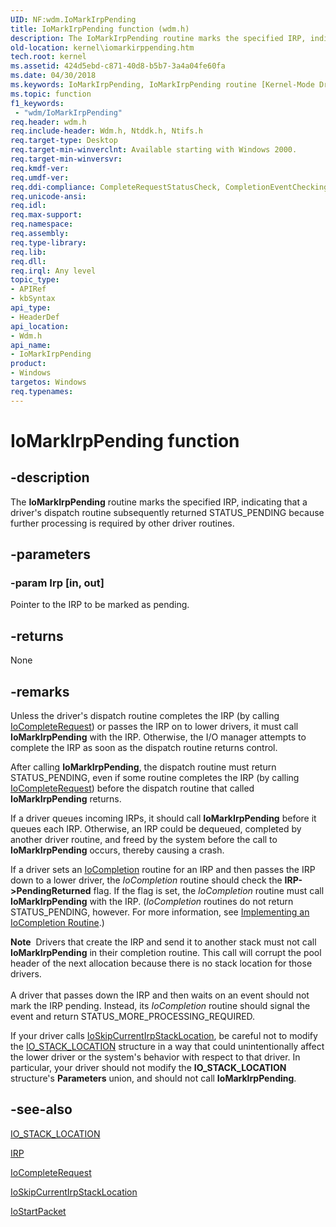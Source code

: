 ```yaml
---
UID: NF:wdm.IoMarkIrpPending
title: IoMarkIrpPending function (wdm.h)
description: The IoMarkIrpPending routine marks the specified IRP, indicating that a driver's dispatch routine subsequently returned STATUS_PENDING because further processing is required by other driver routines.
old-location: kernel\iomarkirppending.htm
tech.root: kernel
ms.assetid: 424d5ebd-c871-40d8-b5b7-3a4a04fe60fa
ms.date: 04/30/2018
ms.keywords: IoMarkIrpPending, IoMarkIrpPending routine [Kernel-Mode Driver Architecture], k104_478903ab-e597-4df6-a66e-e0c1fbea49d9.xml, kernel.iomarkirppending, wdm/IoMarkIrpPending
ms.topic: function
f1_keywords:
 - "wdm/IoMarkIrpPending"
req.header: wdm.h
req.include-header: Wdm.h, Ntddk.h, Ntifs.h
req.target-type: Desktop
req.target-min-winverclnt: Available starting with Windows 2000.
req.target-min-winversvr: 
req.kmdf-ver: 
req.umdf-ver: 
req.ddi-compliance: CompleteRequestStatusCheck, CompletionEventChecking, IrpCancelField, LowerDriverReturn, MarkDevicePower, MarkingInterlockedQueuedIrps, MarkingQueuedIrps, MarkIrpPending, MarkIrpPending2, MarkPower, MarkPowerDown, MarkQueryRelations, MarkStartDevice, PendedCompletedRequest3
req.unicode-ansi: 
req.idl: 
req.max-support: 
req.namespace: 
req.assembly: 
req.type-library: 
req.lib: 
req.dll: 
req.irql: Any level
topic_type:
- APIRef
- kbSyntax
api_type:
- HeaderDef
api_location:
- Wdm.h
api_name:
- IoMarkIrpPending
product:
- Windows
targetos: Windows
req.typenames: 
---
```


# IoMarkIrpPending function


## -description


The <b>IoMarkIrpPending</b> routine marks the specified IRP, indicating that a driver's dispatch routine subsequently returned STATUS_PENDING because further processing is required by other driver routines.


## -parameters




### -param Irp [in, out]

Pointer to the IRP to be marked as pending.


## -returns



None




## -remarks



Unless the driver's dispatch routine completes the IRP (by calling <a href="https://docs.microsoft.com/windows-hardware/drivers/ddi/wdm/nf-wdm-iocompleterequest">IoCompleteRequest</a>) or passes the IRP on to lower drivers, it must call <b>IoMarkIrpPending</b> with the IRP. Otherwise, the I/O manager attempts to complete the IRP as soon as the dispatch routine returns control.

After calling <b>IoMarkIrpPending</b>, the dispatch routine must return STATUS_PENDING, even if some routine completes the IRP (by calling <a href="https://docs.microsoft.com/windows-hardware/drivers/ddi/wdm/nf-wdm-iocompleterequest">IoCompleteRequest</a>) before the dispatch routine that called <b>IoMarkIrpPending</b> returns.

If a driver queues incoming IRPs, it should call <b>IoMarkIrpPending</b> before it queues each IRP. Otherwise, an IRP could be dequeued, completed by another driver routine, and freed by the system before the call to <b>IoMarkIrpPending</b> occurs, thereby causing a crash.

If a driver sets an <a href="https://docs.microsoft.com/windows-hardware/drivers/ddi/wdm/nc-wdm-io_completion_routine">IoCompletion</a> routine for an IRP and then passes the IRP down to a lower driver, the <i>IoCompletion</i> routine should check the <b>IRP->PendingReturned</b> flag. If the flag is set, the <i>IoCompletion</i> routine must call <b>IoMarkIrpPending</b> with the IRP. (<i>IoCompletion</i> routines do not return STATUS_PENDING, however. For more information, see <a href="https://docs.microsoft.com/windows-hardware/drivers/kernel/implementing-an-iocompletion-routine">Implementing an IoCompletion Routine</a>.) 

<div class="alert"><b>Note</b>  Drivers that create the IRP and send it to another stack must not call <b>IoMarkIrpPending</b> in their completion routine. This call will corrupt the pool header of the next allocation because there is no stack location for those drivers.</div>
<div> </div>
A driver that passes down the IRP and then waits on an event should not mark the IRP pending. Instead, its <i>IoCompletion</i> routine should signal the event and return STATUS_MORE_PROCESSING_REQUIRED.

If your driver calls <a href="https://docs.microsoft.com/windows-hardware/drivers/kernel/mm-bad-pointer">IoSkipCurrentIrpStackLocation</a>, be careful not to modify the <a href="https://docs.microsoft.com/windows-hardware/drivers/ddi/wdm/ns-wdm-_io_stack_location">IO_STACK_LOCATION</a> structure in a way that could unintentionally affect the lower driver or the system's behavior with respect to that driver. In particular, your driver should not modify the <b>IO_STACK_LOCATION</b> structure's <b>Parameters</b> union, and should not call <b>IoMarkIrpPending</b>.




## -see-also




<a href="https://docs.microsoft.com/windows-hardware/drivers/ddi/wdm/ns-wdm-_io_stack_location">IO_STACK_LOCATION</a>



<a href="https://docs.microsoft.com/windows-hardware/drivers/ddi/wdm/ns-wdm-_irp">IRP</a>



<a href="https://docs.microsoft.com/windows-hardware/drivers/ddi/wdm/nf-wdm-iocompleterequest">IoCompleteRequest</a>



<a href="https://docs.microsoft.com/windows-hardware/drivers/kernel/mm-bad-pointer">IoSkipCurrentIrpStackLocation</a>



<a href="https://docs.microsoft.com/windows-hardware/drivers/ddi/ntifs/nf-ntifs-iostartpacket">IoStartPacket</a>
 

 

